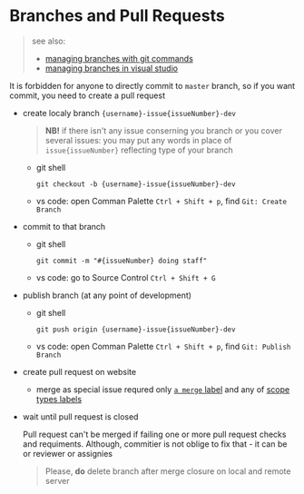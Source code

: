 # Branches and Pull Requests

> see also:
>
> - [managing branches with git commands](https://github.com/Kunena/Kunena-Forum/wiki/Create-a-new-branch-with-git-and-manage-branches)
> - [managing branches in visual studio](https://docs.microsoft.com/ru-ru/azure/devops/repos/git/branches?view=vsts&tabs=visual-studio)

It is forbidden for anyone to directly commit to `master` branch, so if you want commit, you need
to create a pull request

- create localy branch `{username}-issue{issueNumber}-dev`

  > **NB!** if there isn't any issue conserning you branch or you cover several issues:
  > you may put any words in place of `issue{issueNumber}` reflecting type of your branch

  - git shell

    ```shell
    git checkout -b {username}-issue{issueNumber}-dev
    ```

  - vs code: open Comman Palette `Ctrl + Shift + p`, find `Git: Create Branch`

- commit to that branch

  - git shell

    ```shell
    git commit -m "#{issueNumber} doing staff"
    ```

  - vs code: go to Source Control `Ctrl + Shift + G`

- publish branch (at any point of development)

  - git shell

    ```shell
    git push origin {username}-issue{issueNumber}-dev
    ```

  - vs code: open Comman Palette `Ctrl + Shift + p`, find `Git: Publish Branch`

- create pull request on website

  - merge as special issue requred only [`a merge` label](./issue_labels.md#Label-Type) and any of
    [scope types labels](./issue_labels.md#Label-Scope)

- wait until pull request is closed

  Pull request can't be merged if failing one or more pull request checks and requiments.
  Although, commitier is not oblige to fix that - it can be or reviewer or assignies

  > Please, **do** delete branch after merge closure on local and remote server